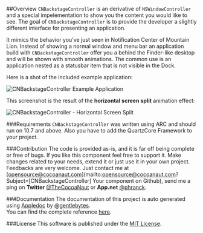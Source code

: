 ##Overview
`CNBackstageController` is an derivative of `NSWindowController` and a special impelementation to show you the content you would like to see. The goal of `CNBackstageController` is to provide the developer a slightly different interface for presenting an application.

It mimics the behavior you’ve just seen in Notification Center of Mountain Lion. Instead of showing a normal window and menu bar an application build with `CNBackstageController` offer you a behind the Finder-like desktop and will be shown with smooth animations. The common use is an application nested as a statusbar item that is not visible in the Dock.

Here is a shot of the included example application:

![CNBackstageController Example Application](https://dl.dropbox.com/u/34133216/WebImages/Github/CNBackstageController.png)


This screenshot is the result of the **horizontal screen split** animation effect:

![CNBackstageController - Horizontal Screen Split](https://dl.dropbox.com/u/34133216/WebImages/Github/CNBackstageController-Splitview.png)


###Requirements
`CNBackstageController` was written using ARC and should run on 10.7 and above. Also you have to add the QuartzCore Framework to your project.


###Contribution
The code is provided as-is, and it is far off being complete or free of bugs. If you like this component feel free to support it. Make changes related to your needs, extend it or just use it in your own project. Feedbacks are very welcome. Just contact me at [opensource@cocoanaut.com](mailto:opensource@cocoanaut.com?Subject=[CNBackstageController] Your component on Github), send me a ping on **Twitter** [@TheCocoaNaut](http://twitter.com/TheCocoaNaut) or **App.net** [@phranck](https://alpha.app.net/phranck). 


###Documentation
The documentation of this project is auto generated using [Appledoc](http://gentlebytes.com/appledoc/) by [@gentlebytes](https://twitter.com/gentlebytes).<br />
You can find the complete reference [here](http://CNBackstageController.cocoanaut.com/documentation/).


###License
This software is published under the [MIT License](http://cocoanaut.mit-license.org).